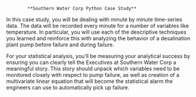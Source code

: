             **Southern Water Corp Python Case Study**

In this case study, you will be dealing with minute by minute time-series data. The data
will be recorded every minute for a number of variables like temperature. In particular,
you will use each of the descriptive techniques you learned and reinforce this with
analyzing the behavior of a desalination plant pump before failure and during failure.

For your statistical analysis, you’ll be measuring your analytical
success by ensuring you can clearly tell the Executives at Southern Water Corp a
meaningful story. This story should unpack which variables need to be monitored closely
with respect to pump failure, as well as creation of a multivariate linear equation that will
become the statistical alarm the engineers can use to automatically pick up failure.
